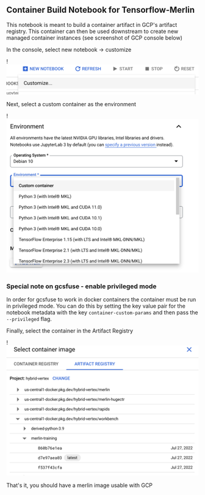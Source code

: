 ## Container Build Notebook for Tensorflow-Merlin

This notebook is meant to build a container artifact in GCP's artifact registry. This container can then be used downstream to create new managed container instances (see screenshot of GCP console below)

In the console, select new notebook -> customize

!![Create a new custom notebook](img/new-notebook.png)

Next, select a custom container as the environment

!![Select the container environment](img/select-environment.png)

### Special note on gcsfuse - enable privileged mode
In order for gcsfuse to work in docker containers the container must be run in privileged mode. You can do this by setting the key value pair for the notebook metadata with the key `container-custom-params` and then pass the `--privileged` flag.

Finally, select the container in the Artifact Registry

!![Select the container](img/select-container.png)

That's it, you should have a merlin image usable with GCP